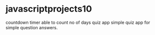 # javascriptprojects10
countdown timer
able to count no of days
quiz app 
simple quiz app for simple question answers.

